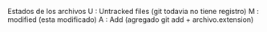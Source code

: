 Estados de los archivos
U : Untracked files (git todavia no tiene registro)
M : modified (esta modificado)
A : Add (agregado git add + archivo.extension)